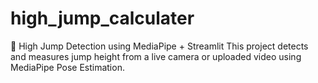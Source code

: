 # high_jump_calculater
🏃 High Jump Detection using MediaPipe + Streamlit  This project detects and measures jump height from a live camera or uploaded video using MediaPipe Pose Estimation.
